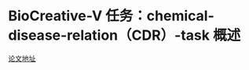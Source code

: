 # BioCreative-V 任务：chemical-disease-relation（CDR）-task 概述
[论文地址](http://www.biocreative.org/media/store/files/2015/BC5CDR_overview.final.pdf)
